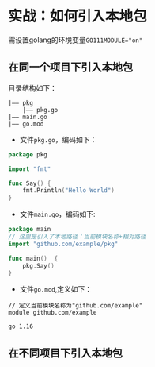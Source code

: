 # 实战：如何引入本地包

需设置golang的环境变量`GO111MODULE="on"`

## 在同一个项目下引入本地包

目录结构如下：
```当前目录为 example
|—— pkg
    |—— pkg.go
|—— main.go
|—— go.mod
```

- 文件`pkg.go`，编码如下：
```go
package pkg

import "fmt"

func Say() {
	fmt.Println("Hello World")
}
```

- 文件`main.go`，编码如下:
```go
package main
// 这里是引入了本地路径：当前模块名称+相对路径
import "github.com/example/pkg"

func main()  {
    pkg.Say()
}
```

- 文件`go.mod`,定义如下：
```
// 定义当前模块名称为"github.com/example"
module github.com/example

go 1.16
```

## 在不同项目下引入本地包


